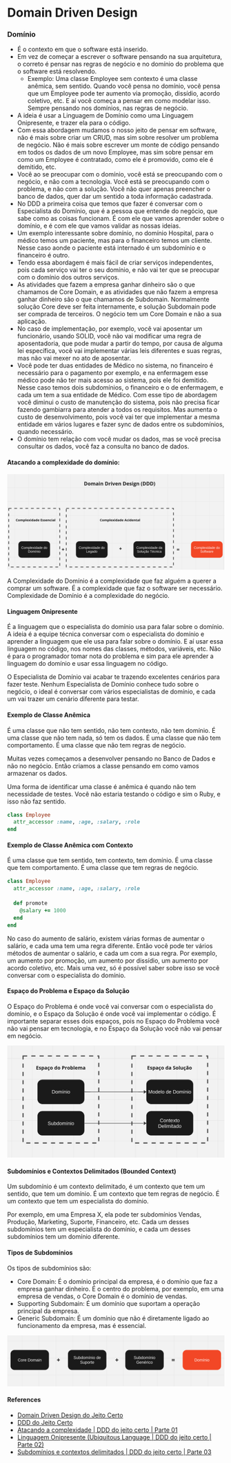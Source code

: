 # Domain Driven Design

### Domínio

- É o contexto em que o software está inserido.
- Em vez de começar a escrever o software pensando na sua arquitetura, o correto é pensar nas regras de negócio e no domínio do problema que o software está resolvendo.
  - Exemplo: Uma classe Employee sem contexto é uma classe anêmica, sem sentido. Quando você pensa no domínio, você pensa que um Employee pode ter aumento via promoção, dissídio, acordo coletivo, etc. E aí você começa a pensar em como modelar isso. Sempre pensando nos domínios, nas regras de negócio.
- A ideia é usar a Linguagem de Domínio como uma Linguagem Onipresente, e trazer ela para o código.
- Com essa abordagem mudamos o nosso jeito de pensar em software, não é mais sobre criar um CRUD, mas sim sobre resolver um problema de negócio. Não é mais sobre escrever um monte de código pensando em todos os dados de um novo Employee, mas sim sobre pensar em como um Employee é contratado, como ele é promovido, como ele é demitido, etc.
- Você ao se preocupar com o domínio, você está se preocupando com o negócio, e não com a tecnologia. Você está se preocupando com o problema, e não com a solução. Você não quer apenas preencher o banco de dados, quer dar um sentido a toda informação cadastrada.
- No DDD a primeira coisa que temos que fazer é conversar com o Especialista do Domínio, que é a pessoa que entende do negócio, que sabe como as coisas funcionam. É com ele que vamos aprender sobre o domínio, e é com ele que vamos validar as nossas ideias.
- Um exemplo interessante sobre domínio, no domínio Hospital, para o médico temos um paciente, mas para o financeiro temos um cliente. Nesse caso aonde o paciente está internado é um subdomínio e o financeiro é outro.
- Tendo essa abordagem é mais fácil de criar serviços independentes, pois cada serviço vai ter o seu domínio, e não vai ter que se preocupar com o domínio dos outros serviços.
- As atividades que fazem a empresa ganhar dinheiro são o que chamamos de Core Domain, e as atividades que não fazem a empresa ganhar dinheiro são o que chamamos de Subdomain. Normalmente solução Core deve ser feita internamente, e solução Subdomain pode ser comprada de terceiros. O negócio tem um Core Domain e não a sua aplicação.
- No caso de implementação, por exemplo, você vai aposentar um funcionário, usando SOLID, você não vai modificar uma regra de aposentadoria, que pode mudar a partir do tempo, por causa de alguma lei específica, você vai implementar várias leis diferentes e suas regras, mas não vai mexer no ato de aposentar.
- Você pode ter duas entidades de Médico no sistema, no financeiro é necessário para o pagamento por exemplo, e na enfermagem esse médico pode não ter mais acesso ao sistema, pois ele foi demitido. Nesse caso temos dois subdomínios, o financeiro e o de enfermagem, e cada um tem a sua entidade de Médico. Com esse tipo de abordagem você diminui o custo de manutenção do sistema, pois não precisa ficar fazendo gambiarra para atender a todos os requisitos. Mas aumenta o custo de desenvolvimento, pois você vai ter que implementar a mesma entidade em vários lugares e fazer sync de dados entre os subdomínios, quando necessário.
- O domínio tem relação com você mudar os dados, mas se você precisa consultar os dados, você faz a consulta no banco de dados.

#### Atacando a complexidade do domínio:

![Complexidade do Software](./images/complexidade-do-software.png)

A Complexidade do Domínio é a complexidade que faz alguém a querer a comprar um software. É a complexidade que faz o software ser necessário. Complexidade de Domínio é a complexidade do negócio.

#### Linguagem Onipresente

É a linguagem que o especialista do domínio usa para falar sobre o domínio. A ideia é a equipe técnica conversar com o especialista do domínio e aprender a linguagem que ele usa para falar sobre o domínio. E aí usar essa linguagem no código, nos nomes das classes, métodos, variáveis, etc. Não é para o programador tomar nota do problema e sim para ele aprender a linguagem do domínio e usar essa linguagem no código.

O Especialista de Domínio vai acabar te trazendo excelentes cenários para fazer teste. Nenhum Especialista de Domínio conhece tudo sobre o negócio, o ideal é conversar com vários especialistas de domínio, e cada um vai trazer um cenário diferente para testar.


#### Exemplo de Classe Anêmica

É uma classe que não tem sentido, não tem contexto, não tem domínio. É uma classe que não tem nada, só tem os dados. É uma classe que não tem comportamento. É uma classe que não tem regras de negócio.

Muitas vezes começamos a desenvolver pensando no Banco de Dados e não no negócio. Então criamos a classe pensando em como vamos armazenar os dados.

Uma forma de identificar uma classe é anêmica é quando não tem necessidade de testes. Você não estaria testando o código e sim o Ruby, e isso não faz sentido.

```ruby
class Employee
  attr_accessor :name, :age, :salary, :role
end
```

#### Exemplo de Classe Anêmica com Contexto

É uma classe que tem sentido, tem contexto, tem domínio. É uma classe que tem comportamento. É uma classe que tem regras de negócio.

```ruby
class Employee
  attr_accessor :name, :age, :salary, :role

  def promote
    @salary += 1000
  end
end
```

No caso do aumento de salário, existem várias formas de aumentar o salário, e cada uma tem uma regra diferente. Então você pode ter vários métodos de aumentar o salário, e cada um com a sua regra. Por exemplo, um aumento por promoção, um aumento por dissídio, um aumento por acordo coletivo, etc. Mais uma vez, só é possível saber sobre isso se você conversar com o especialista do domínio.

#### Espaço do Problema e Espaço da Solução

O Espaço do Problema é onde você vai conversar com o especialista do domínio, e o Espaço da Solução é onde você vai implementar o código. É importante separar esses dois espaços, pois no Espaço do Problema você não vai pensar em tecnologia, e no Espaço da Solução você não vai pensar em negócio.

![Espaço do Problema e Espaço da Solução](./images/espaco-do-problema.png)

#### Subdomínios e Contextos Delimitados (Bounded Context)

Um subdomínio é um contexto delimitado, é um contexto que tem um sentido, que tem um domínio. É um contexto que tem regras de negócio. É um contexto que tem um especialista do domínio.

Por exemplo, em uma Empresa X, ela pode ter subdomínios Vendas, Produção, Marketing, Suporte, Financeiro, etc. Cada um desses subdomínios tem um especialista do domínio, e cada um desses subdomínios tem um domínio diferente.

#### Tipos de Subdomínios

Os tipos de subdomínios são:

- Core Domain: É o domínio principal da empresa, é o domínio que faz a empresa ganhar dinheiro. É o centro do problema, por exemplo, em uma empresa de vendas, o Core Domain é o domínio de vendas.
- Supporting Subdomain: É um domínio que suportam a operação principal da empresa.
- Generic Subdomain: É um domínio que não é diretamente ligado ao funcionamento da empresa, mas é essencial.

![Tipos de Subdomínios](./images/tipos-de-subdominios.png)


#### References

- [Domain Driven Design do Jeito Certo](https://www.youtube.com/watch?v=cz6EU7Z_BhE)
- [DDD do Jeito Certo](https://ddd-do-jeito-certo.online/)
- [Atacando a complexidade | DDD do jeito certo | Parte 01](https://www.youtube.com/watch?v=2X9Q97u4tUg)
- [Linguagem Onipresente (Ubiquitous Language | DDD do jeito certo | Parte 02)](https://www.youtube.com/watch?v=HnvmpyUAITs)
- [Subdomínios e contextos delimitados | DDD do jeito certo | Parte 03](https://www.youtube.com/watch?v=9hlRHZ4Pfyo)
